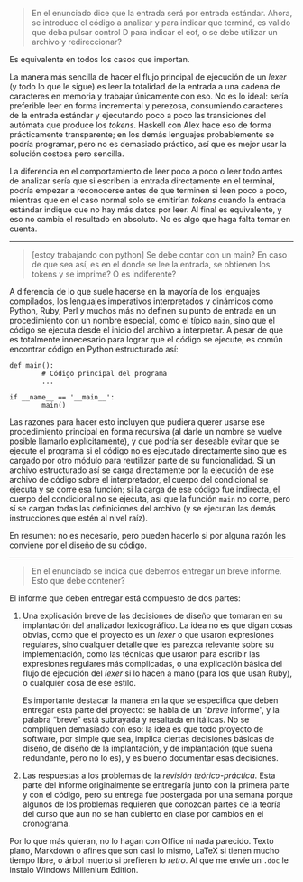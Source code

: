 > En el enunciado dice que la entrada será por entrada estándar. Ahora, se introduce el código a analizar y para indicar que terminó, es valido que deba pulsar control D para indicar el eof, o se debe utilizar un archivo y redireccionar?

Es equivalente en todos los casos que importan.

La manera más sencilla de hacer el flujo principal de ejecución de un *lexer* (y todo lo que le sigue) es leer la totalidad de la entrada a una cadena de caracteres en memoria y trabajar únicamente con eso.  No es lo ideal: sería preferible leer en forma incremental y perezosa, consumiendo caracteres de la entrada estándar y ejecutando poco a poco las transiciones del autómata que produce los *tokens*.  Haskell con Alex hace eso de forma prácticamente transparente; en los demás lenguajes probablemente se podría programar, pero no es demasiado práctico, así que es mejor usar la solución costosa pero sencilla.

La diferencia en el comportamiento de leer poco a poco o leer todo antes de analizar sería que si escriben la entrada directamente en el terminal, podría empezar a reconocerse antes de que terminen si leen poco a poco, mientras que en el caso normal solo se emitirían *tokens* cuando la entrada estándar indique que no hay más datos por leer.  Al final es equivalente, y eso no cambia el resultado en absoluto.  No es algo que haga falta tomar en cuenta.



- - -



> [estoy trabajando con python]  Se debe contar con un main? En caso de que sea así, es en el donde se lee la entrada, se obtienen los tokens y se imprime? O es indiferente?

A diferencia de lo que suele hacerse en la mayoría de los lenguajes compilados, los lenguajes imperativos interpretados y dinámicos como Python, Ruby, Perl y muchos más no definen su punto de entrada en un procedimiento con un nombre especial, como el típico `main`, sino que el código se ejecuta desde el inicio del archivo a interpretar.  A pesar de que es totalmente innecesario para lograr que el código se ejecute, es común encontrar código en Python estructurado así:

~~~{.Python}
def main():
        # Código principal del programa
        ...

if __name__ == '__main__':
        main()
~~~

Las razones para hacer esto incluyen que pudiera querer usarse ese procedimiento principal en forma recursiva (al darle un nombre se vuelve posible llamarlo explícitamente), y que podría ser deseable evitar que se ejecute el programa si el código no es ejecutado directamente sino que es cargado por otro módulo para reutilizar parte de su funcionalidad.  Si un archivo estructurado así se carga directamente por la ejecución de ese archivo de código sobre el interpretador, el cuerpo del condicional se ejecuta y se corre esa función; si la carga de ese código fue indirecta, el cuerpo del condicional no se ejecuta, así que la función `main` no corre, pero sí se cargan todas las definiciones del archivo (y se ejecutan las demás instrucciones que estén al nivel raíz).

En resumen: no es necesario, pero pueden hacerlo si por alguna razón les conviene por el diseño de su código.



- - -



> En el enunciado se indica que debemos entregar un breve informe. Esto que debe contener?

El informe que deben entregar está compuesto de dos partes:

1.  Una explicación breve de las decisiones de diseño que tomaran en su implantación del analizador lexicográfico.  La idea no es que digan cosas obvias, como que el proyecto es un *lexer* o que usaron expresiones regulares, sino cualquier detalle que les parezca relevante sobre su implementación, como las técnicas que usaron para escribir las expresiones regulares más complicadas, o una explicación básica del flujo de ejecución del *lexer* si lo hacen a mano (para los que usan Ruby), o cualquier cosa de ese estilo.

    Es importante destacar la manera en la que se especifica que deben entregar esta parte del proyecto: se habla de un “*_breve_* informe”, y la palabra “breve” está subrayada y resaltada en itálicas.  No se compliquen demasiado con eso: la idea es que todo proyecto de software, por simple que sea, implica ciertas decisiones básicas de diseño, de diseño de la implantación, y de implantación (que suena redundante, pero no lo es), y es bueno documentar esas decisiones.

2.  Las respuestas a los problemas de la *revisión teórico-práctica*.  Esta parte del informe originalmente se entregaría junto con la primera parte y con el código, pero su entrega fue postergada por una semana porque algunos de los problemas requieren que conozcan partes de la teoría del curso que aun no se han cubierto en clase por cambios en el cronograma.

Por lo que más quieran, no lo hagan con Office ni nada parecido.  Texto plano, Markdown o afines que son casi lo mismo, LaTeX si tienen mucho tiempo libre, o árbol muerto si prefieren lo *retro*.  Al que me envíe un `.doc` le instalo Windows Millenium Edition.
